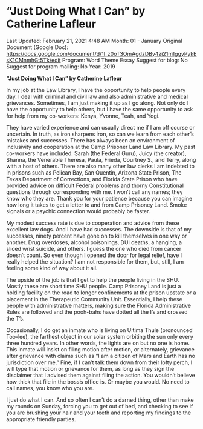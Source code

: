 # “Just Doing What I Can” by Catherine Lafleur

Last Updated: February 21, 2021 4:48 AM
Month: 01 - January
Original Document (Google Doc): https://docs.google.com/document/d/1l_z0oT3OmAgdzDBy4zi21m1ggyPykEsK1CMnmhGt5Tk/edit
Program: Word Theme Essay
Suggest for blog: No
Suggest for program mailing: No
Year: 2019

**“Just Doing What I Can” by Catherine Lafleur**

In my job at the Law Library, I have the opportunity to help people every day. I deal with criminal and civil law and also administrative and medical grievances. Sometimes, I am just making it up as I go along. Not only do I have the opportunity to help others, but I have the same opportunity to ask for help from my co-workers: Kenya, Yvonne, Teah, and Yogi.

They have varied experience and can usually direct me if I am off course or uncertain. In truth, as iron sharpens iron, so can we learn from each other’s mistakes and successes. There has always been an environment of inclusivity and cooperation at the Camp Prisoner Land Law Library. My past co-workers have included: Sarah (the Federal Guru), Juicy (the creator), Shanna, the Venerable Theresa, Paula, Frieda, Courtney S., and Terry, along with a host of others. There are also many other law clerks I am indebted to in prisons such as Pelican Bay, San Quentin, Arizona State Prison, The Texas Department of Corrections, and Florida State Prison who have provided advice on difficult Federal problems and thorny Constitutional questions through corresponding with me. I won’t call any names; they know who they are. Thank you for your patience because you can imagine how long it takes to get a letter to and from Camp Prisoney Land. Smoke signals or a psychic connection would probably be faster.

My modest success rate is due to cooperation and advice from these excellent law dogs. And I have had successes. The downside is that of my successes, ninety percent have gone on to kill themselves in one way or another. Drug overdoses, alcohol poisonings, DUI deaths, a hanging, a sliced wrist suicide, and others. I guess the one who died from cancer doesn’t count. So even though I opened the door for legal relief, have I really helped the situation? I am not responsible for them, but, still, I am feeling some kind of way about it all.

The upside of the job is that I get to help the people living in the SHU. Mostly these are short time SHU people. Camp Prisoney Land is just a holding facility on the road to longer confinements at the prison upstate or a placement in the Therapeutic Community Unit. Essentially, I help these people with administrative matters, making sure the Florida Administrative Rules are followed and the pooh-bahs have dotted all the I’s and crossed the T’s.

Occasionally, I do get an inmate who is living on Ultima Thule (pronounced Too-lee), the farthest object in our solar system orbiting the sun only every three hundred years. In other words, the lights are on but no one is home. This inmate will insist on filing motion after motion, or alternately, grievance after grievance with claims such as “I am a citizen of Mars and Earth has no jurisdiction over me.” Fine, if I can’t talk them down from their lofty perch, I will type that motion or grievance for them, as long as they sign the disclaimer that I advised them against filing the action. You wouldn’t believe how thick that file in the boss’s office is. Or maybe you would. No need to call names, you know who you are.

I just do what I can. And so often I can’t do a darned thing, other than make my rounds on Sunday, forcing you to get out of bed, and checking to see if you are brushing your hair and your teeth and reporting my findings to the appropriate friendly parties.
